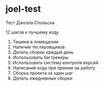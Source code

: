 # joel-test
Тест Джоэла Спольски

12 шагов к лучшему коду

1. Тишина в помещении
2. Наличие тестировщиков
3. Делать сборки каждый день
4. Использовать багтрекеры
5. Использовать систему контроля версий
6. Написание кода при приеме на работу
7. Сборка проекта за один шаг
8. Делать ежедневные сборки
